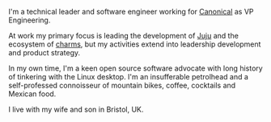 ---
---

I'm a technical leader and software engineer working for [Canonical](https://canonical.com) as VP
Engineering.

At work my primary focus is leading the development of [Juju](https://juju.is) and the ecosystem of
[charms](https://charmhub.io), but my activities extend into leadership development and product
strategy.

In my own time, I'm a keen open source software advocate with long history of tinkering with the
Linux desktop. I'm an insufferable petrolhead and a self-professed connoisseur of mountain bikes,
coffee, cocktails and Mexican food.

I live with my wife and son in Bristol, UK.
